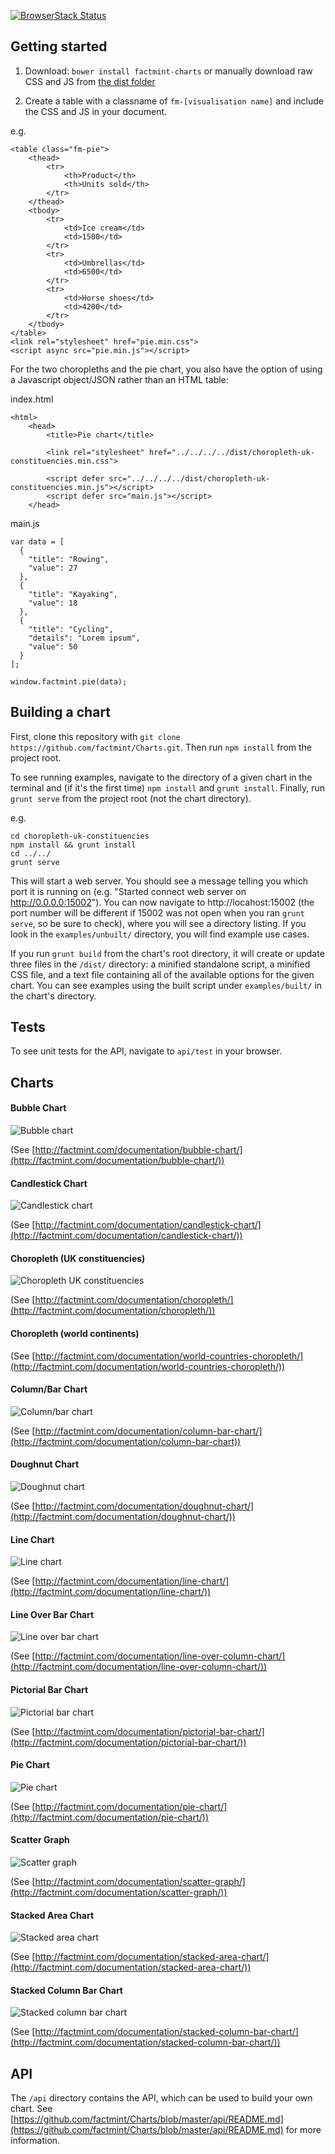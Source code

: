 [![BrowserStack Status](https://www.browserstack.com/automate/badge.svg?badge_key=emV0L21MMlQ4aFRGYlQyWFpnb0ppR2FENkI0Ny9PRGF3dDc1U210a1Zvbz0tLVU1cGw5SHZrSHRXMkovT3B5eXRoR3c9PQ==--f1ebbd082c7cb40df3cb8111975f661123cdedbc)](https://www.browserstack.com/automate/public-build/emV0L21MMlQ4aFRGYlQyWFpnb0ppR2FENkI0Ny9PRGF3dDc1U210a1Zvbz0tLVU1cGw5SHZrSHRXMkovT3B5eXRoR3c9PQ==--f1ebbd082c7cb41df3cb8111975f661123cdedbc)

## Getting started

1. Download: `bower install factmint-charts` or manually download raw CSS and JS from [the dist folder](https://github.com/factmint/Charts/tree/master/dist)

2. Create a table with a classname of `fm-[visualisation name]` and include the CSS and JS in your document.

e.g.

```
<table class="fm-pie">
	<thead>
		<tr>
			<th>Product</th>
			<th>Units sold</th>
		</tr>
	</thead>
	<tbody>
		<tr>
			<td>Ice cream</td>
			<td>1500</td>
		</tr>
		<tr>
			<td>Umbrellas</td>
			<td>6500</td>
		</tr>
		<tr>
			<td>Horse shoes</td>
			<td>4200</td>
		</tr>
	</tbody>
</table>
<link rel="stylesheet" href="pie.min.css">
<script async src="pie.min.js"></script>
```

For the two choropleths and the pie chart, you also have the option of using a Javascript object/JSON rather than an HTML table:

index.html
```
<html>
    <head>
        <title>Pie chart</title>
        
		<link rel="stylesheet" href="../../../../dist/choropleth-uk-constituencies.min.css">
		
		<script defer src="../../../../dist/choropleth-uk-constituencies.min.js"></script>
		<script defer src="main.js"></script>
	</head>
```

main.js
```
var data = [
  {
    "title": "Rowing",
    "value": 27
  },
  {
    "title": "Kayaking",
    "value": 18
  },
  {
    "title": "Cycling",
    "details": "Lorem ipsum",
    "value": 50
  }
];

window.factmint.pie(data);
```


## Building a chart

First, clone this repository with `git clone https://github.com/factmint/Charts.git`. Then run `npm install` from the project root.

To see running examples, navigate to the directory of a given chart in the terminal and (if it's the first time) `npm install` and `grunt install`. Finally, run `grunt serve` from the project root (not the chart directory).

e.g.

```
cd choropleth-uk-constituencies
npm install && grunt install
cd ../../
grunt serve
```

This will start a web server. You should see a message telling you which port it is running on (e.g. "Started connect web server on http://0.0.0.0:15002"). You can now navigate to http://locahost:15002 (the port number will be different if 15002 was not open when you ran `grunt serve`, so be sure to check), where you will see a directory listing. If you look in the `examples/unbuilt/` directory, you will find example use cases.

If you run `grunt build` from the chart's root directory, it will create or update three files in the `/dist/` directory: a minified standalone script, a minified CSS file, and a text file containing all of the available options for the given chart. You can see examples using the built script under `examples/built/` in the chart's directory.

## Tests

To see unit tests for the API, navigate to `api/test` in your browser.

## Charts

#### Bubble Chart

![Bubble chart](http://factmint.com/wp-content/themes/factmint-graphs.theme/assets/img/demo/examples/bubble.png)

(See [http://factmint.com/documentation/bubble-chart/](http://factmint.com/documentation/bubble-chart/))

#### Candlestick Chart

![Candlestick chart](http://factmint.com/wp-content/themes/factmint-graphs.theme/assets/img/demo/examples/candlestick.png)

(See [http://factmint.com/documentation/candlestick-chart/](http://factmint.com/documentation/candlestick-chart/))
 
#### Choropleth (UK constituencies)

![Choropleth UK constituencies](http://factmint.com/wp-content/themes/factmint-graphs.theme/assets/img/demo/examples/choropleth.png)

(See [http://factmint.com/documentation/choropleth/](http://factmint.com/documentation/choropleth/))

#### Choropleth (world continents)

(See [http://factmint.com/documentation/world-countries-choropleth/](http://factmint.com/documentation/world-countries-choropleth/))

#### Column/Bar Chart

![Column/bar chart](http://factmint.com/wp-content/themes/factmint-graphs.theme/assets/img/demo/examples/column.png)

(See [http://factmint.com/documentation/column-bar-chart/](http://factmint.com/documentation/column-bar-chart))

#### Doughnut Chart

![Doughnut chart](http://factmint.com/wp-content/themes/factmint-graphs.theme/assets/img/demo/examples/doughnut.png)

(See [http://factmint.com/documentation/doughnut-chart/](http://factmint.com/documentation/doughnut-chart/))

#### Line Chart

![Line chart](http://factmint.com/wp-content/themes/factmint-graphs.theme/assets/img/demo/examples/line.png)

(See [http://factmint.com/documentation/line-chart/](http://factmint.com/documentation/line-chart/))

#### Line Over Bar Chart

![Line over bar chart](http://factmint.com/wp-content/themes/factmint-graphs.theme/assets/img/demo/examples/line-over-bar.png)

(See [http://factmint.com/documentation/line-over-column-chart/](http://factmint.com/documentation/line-over-column-chart/))
 
#### Pictorial Bar Chart

![Pictorial bar chart](http://factmint.com/wp-content/themes/factmint-graphs.theme/assets/img/demo/examples/pictorial.png)

(See [http://factmint.com/documentation/pictorial-bar-chart/](http://factmint.com/documentation/pictorial-bar-chart/))

#### Pie Chart

![Pie chart](http://factmint.com/wp-content/themes/factmint-graphs.theme/assets/img/demo/examples/pie.png)

(See [http://factmint.com/documentation/pie-chart/](http://factmint.com/documentation/pie-chart/))

#### Scatter Graph

![Scatter graph](http://factmint.com/wp-content/themes/factmint-graphs.theme/assets/img/demo/examples/scatter.png)

(See [http://factmint.com/documentation/scatter-graph/](http://factmint.com/documentation/scatter-graph/))

#### Stacked Area Chart

![Stacked area chart](http://factmint.com/wp-content/themes/factmint-graphs.theme/assets/img/demo/examples/stacked-area.png)

(See [http://factmint.com/documentation/stacked-area-chart/](http://factmint.com/documentation/stacked-area-chart/))

#### Stacked Column Bar Chart

![Stacked column bar chart](http://factmint.com/wp-content/themes/factmint-graphs.theme/assets/img/demo/examples/stacked-column-bar.png)

(See [http://factmint.com/documentation/stacked-column-bar-chart/](http://factmint.com/documentation/stacked-column-bar-chart/))

## API
The `/api` directory contains the API, which can be used to build your own chart. See [https://github.com/factmint/Charts/blob/master/api/README.md](https://github.com/factmint/Charts/blob/master/api/README.md) for more information.
